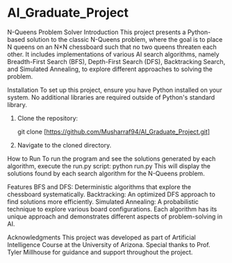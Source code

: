 # AI_Graduate_Project
N-Queens Problem Solver
Introduction
This project presents a Python-based solution to the classic N-Queens problem, where the goal is to place N queens on an N×N chessboard such that no two queens threaten each other. It includes implementations of various AI search algorithms, namely Breadth-First Search (BFS), Depth-First Search (DFS), Backtracking Search, and Simulated Annealing, to explore different approaches to solving the problem.

Installation
To set up this project, ensure you have Python installed on your system. No additional libraries are required outside of Python's standard library.

1. Clone the repository:

   git clone [https://github.com/Musharraf94/AI_Graduate_Project.git]
2. Navigate to the cloned directory.

How to Run
To run the program and see the solutions generated by each algorithm, execute the run.py script:
python run.py
This will display the solutions found by each search algorithm for the N-Queens problem.

Features
BFS and DFS: Deterministic algorithms that explore the chessboard systematically.
Backtracking: An optimized DFS approach to find solutions more efficiently.
Simulated Annealing: A probabilistic technique to explore various board configurations.
Each algorithm has its unique approach and demonstrates different aspects of problem-solving in AI.

Acknowledgments
This project was developed as part of Artificial Intelligence Course at the University of Arizona. Special thanks to Prof. Tyler Millhouse for guidance and support throughout the project.
